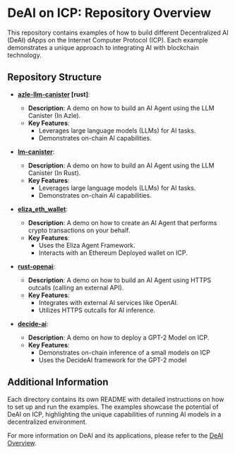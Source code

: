# DeAI on ICP: Repository Overview

This repository contains examples of how to build different Decentralized AI (DeAI) dApps on the Internet Computer Protocol (ICP). Each example demonstrates a unique approach to integrating AI with blockchain technology.

## Repository Structure

- **[azle-llm-canister](azle-llm) [rust]**: 
  - **Description**: A demo on how to build an AI Agent using the LLM Canister (In Azle).
  - **Key Features**: 
    - Leverages large language models (LLMs) for AI tasks.
    - Demonstrates on-chain AI capabilities.

- **[lm-canister](llm_canister)**: 
  - **Description**: A demo on how to build an AI Agent using the LLM Canister (In Rust).
  - **Key Features**: 
    - Leverages large language models (LLMs) for AI tasks.
    - Demonstrates on-chain AI capabilities.

- **[eliza_eth_wallet](eliza-eth-wallet)**: 
  - **Description**: A demo on how to create an AI Agent that performs crypto transactions on your behalf.
  - **Key Features**: 
    - Uses the Eliza Agent Framework.
    - Interacts with an Ethereum Deployed wallet on ICP.

- **[rust-openai](rust-openai)**: 
  - **Description**: A demo on how to build an AI Agent using HTTPS outcalls (calling an external API).
  - **Key Features**: 
    - Integrates with external AI services like OpenAI.
    - Utilizes HTTPS outcalls for AI inference.

- **[decide-ai](decide-ai)**: 
  - **Description**: A demo on how to deploy a GPT-2 Model on ICP.
  - **Key Features**: 
    - Demonstrates on-chain inference of a small models on ICP 
    - Uses the DecideAI framework for the GPT-2 model

## Additional Information

Each directory contains its own README with detailed instructions on how to set up and run the examples. The examples showcase the potential of DeAI on ICP, highlighting the unique capabilities of running AI models in a decentralized environment.

For more information on DeAI and its applications, please refer to the [DeAI Overview](README-v1.md).